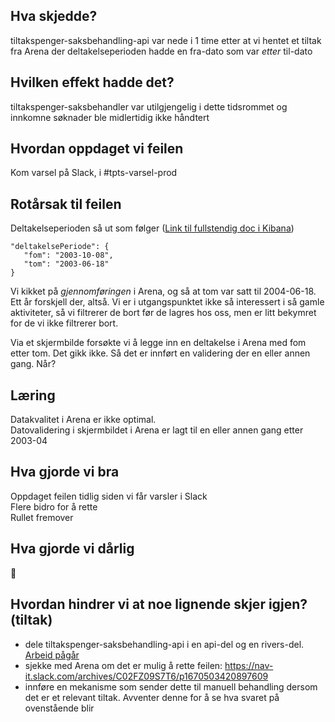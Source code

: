 ## Hva skjedde?
tiltakspenger-saksbehandling-api var nede i 1 time etter at vi hentet et tiltak fra Arena der deltakelseperioden hadde en fra-dato som var _etter_ til-dato

## Hvilken effekt hadde det?
tiltakspenger-saksbehandler var utilgjengelig i dette tidsrommet og innkomne søknader ble midlertidig ikke håndtert

## Hvordan oppdaget vi feilen
Kom varsel på Slack, i #tpts-varsel-prod

## Rotårsak til feilen
Deltakelseperioden så ut som følger ([Link til fullstendig doc i Kibana](https://logs.adeo.no/app/discover#/doc/tjenestekall-*/tjenestekall-team-tpts-000002?id=-lZr8YQB9vbse6zjEL3A))

```
"deltakelsePeriode": {
   "fom": "2003-10-08",
   "tom": "2003-06-18"
}
```

Vi kikket på _gjennomføringen_ i Arena, og så at tom var satt til 2004-06-18. Ett år forskjell der, altså. Vi er i utgangspunktet ikke så interessert i så gamle aktiviteter, så vi filtrerer de bort før de lagres hos oss, men er litt bekymret for de vi ikke filtrerer bort. 

Via et skjermbilde forsøkte vi å legge inn en deltakelse i Arena med fom etter tom. Det gikk ikke. Så det er innført en validering der en eller annen gang. Når?

## Læring
Datakvalitet i Arena er ikke optimal.    
Datovalidering i skjermbildet i Arena er lagt til en eller annen gang etter 2003-04

## Hva gjorde vi bra
Oppdaget feilen tidlig siden vi får varsler i Slack   
Flere bidro for å rette   
Rullet fremover

## Hva gjorde vi dårlig
:shrug:

## Hvordan hindrer vi at noe lignende skjer igjen? (tiltak)
- dele tiltakspenger-saksbehandling-api i en api-del og en rivers-del. [Arbeid pågår](https://trello.com/c/gOk7H3FH/74-splitte-rest-og-rr-i-tiltakspenger-saksbehandling-api)
- sjekke med Arena om det er mulig å rette feilen: https://nav-it.slack.com/archives/C02FZ09S7T6/p1670503420897609
- innføre en mekanisme som sender dette til manuell behandling dersom det er et relevant tiltak. Avventer denne for å se hva svaret på ovenstående blir
